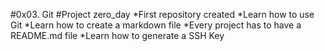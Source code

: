 #0x03. Git
#Project zero_day
*First repository created
*Learn how to use Git 
*Learn how to create a markdown file 
*Every project has to have a README.md file 
*Learn how to generate a SSH Key
